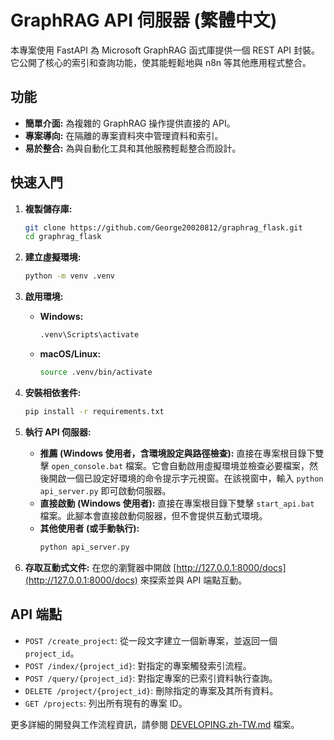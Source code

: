 # GraphRAG API 伺服器 (繁體中文)

本專案使用 FastAPI 為 Microsoft GraphRAG 函式庫提供一個 REST API 封裝。它公開了核心的索引和查詢功能，使其能輕鬆地與 n8n 等其他應用程式整合。

## 功能

- **簡單介面:** 為複雜的 GraphRAG 操作提供直接的 API。
- **專案導向:** 在隔離的專案資料夾中管理資料和索引。
- **易於整合:** 為與自動化工具和其他服務輕鬆整合而設計。

## 快速入門

1.  **複製儲存庫:**
    ```bash
    git clone https://github.com/George20020812/graphrag_flask.git
    cd graphrag_flask
    ```

2.  **建立虛擬環境:**
    ```bash
    python -m venv .venv
    ```

3.  **啟用環境:**
    -   **Windows:**
        ```bash
        .venv\Scripts\activate
        ```
    -   **macOS/Linux:**
        ```bash
        source .venv/bin/activate
        ```

4.  **安裝相依套件:**
    ```bash
    pip install -r requirements.txt
    ```

5.  **執行 API 伺服器:**
    -   **推薦 (Windows 使用者，含環境設定與路徑檢查):**
        直接在專案根目錄下雙擊 `open_console.bat` 檔案。它會自動啟用虛擬環境並檢查必要檔案，然後開啟一個已設定好環境的命令提示字元視窗。在該視窗中，輸入 `python api_server.py` 即可啟動伺服器。
    -   **直接啟動 (Windows 使用者):**
        直接在專案根目錄下雙擊 `start_api.bat` 檔案。此腳本會直接啟動伺服器，但不會提供互動式環境。
    -   **其他使用者 (或手動執行):**
        ```bash
        python api_server.py
        ```

6.  **存取互動式文件:**
    在您的瀏覽器中開啟 [http://127.0.0.1:8000/docs](http://127.0.0.1:8000/docs) 來探索並與 API 端點互動。

## API 端點

-   `POST /create_project`: 從一段文字建立一個新專案，並返回一個 `project_id`。
-   `POST /index/{project_id}`: 對指定的專案觸發索引流程。
-   `POST /query/{project_id}`: 對指定專案的已索引資料執行查詢。
-   `DELETE /project/{project_id}`: 刪除指定的專案及其所有資料。
-   `GET /projects`: 列出所有現有的專案 ID。

更多詳細的開發與工作流程資訊，請參閱 [DEVELOPING.zh-TW.md](DEVELOPING.zh-TW.md) 檔案。

